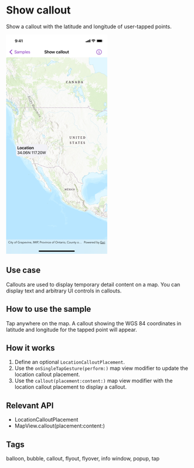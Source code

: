 # Show callout

Show a callout with the latitude and longitude of user-tapped points.

![Screenshot of show callout sample](show-callout.png)

## Use case

Callouts are used to display temporary detail content on a map. You can display text and arbitrary UI controls in callouts.

## How to use the sample

Tap anywhere on the map. A callout showing the WGS 84 coordinates in latitude and longitude for the tapped point will appear.

## How it works

1. Define an optional `LocationCalloutPlacement`.
2. Use the `onSingleTapGesture(perform:)` map view modifier to update the location callout placement.
3. Use the `callout(placement:content:)` map view modifier with the location callout placement to display a callout.

## Relevant API

* LocationCalloutPlacement
* MapView.callout(placement:content:)

## Tags

balloon, bubble, callout, flyout, flyover, info window, popup, tap